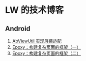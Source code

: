 # LW 的技术博客

## Android 

1. [AbViewUtil 实现屏幕适配](https://leowing.github.io/article/AbViewUtil)
1. [Epoxy：构建复杂页面的框架（一）](https://leowing.github.io/article/Epoxy_RecyclerView_1)
1. [Epoxy：构建复杂页面的框架（二）](https://leowing.github.io/article/Epoxy_RecyclerView_2)

